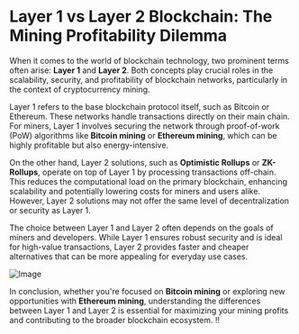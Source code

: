 # Layer 1 vs Layer 2 Blockchain: The Mining Profitability Dilemma

When it comes to the world of blockchain technology, two prominent terms often arise: **Layer 1** and **Layer 2**. Both concepts play crucial roles in the scalability, security, and profitability of blockchain networks, particularly in the context of cryptocurrency mining. 

Layer 1 refers to the base blockchain protocol itself, such as Bitcoin or Ethereum. These networks handle transactions directly on their main chain. For miners, Layer 1 involves securing the network through proof-of-work (PoW) algorithms like **Bitcoin mining** or **Ethereum mining**, which can be highly profitable but also energy-intensive.

On the other hand, Layer 2 solutions, such as **Optimistic Rollups** or **ZK-Rollups**, operate on top of Layer 1 by processing transactions off-chain. This reduces the computational load on the primary blockchain, enhancing scalability and potentially lowering costs for miners and users alike. However, Layer 2 solutions may not offer the same level of decentralization or security as Layer 1.

The choice between Layer 1 and Layer 2 often depends on the goals of miners and developers. While Layer 1 ensures robust security and is ideal for high-value transactions, Layer 2 provides faster and cheaper alternatives that can be more appealing for everyday use cases. 

![Image](https://github.com/user-attachments/assets/3be06921-4469-491d-bd37-5f14c53422b7)

In conclusion, whether you're focused on **Bitcoin mining** or exploring new opportunities with **Ethereum mining**, understanding the differences between Layer 1 and Layer 2 is essential for maximizing your mining profits and contributing to the broader blockchain ecosystem. !!